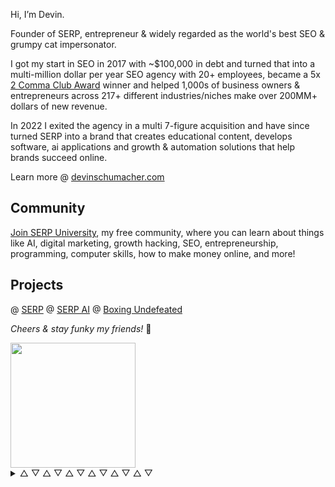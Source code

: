 Hi, I’m Devin.

Founder of SERP, entrepreneur & widely regarded as the world's best SEO & grumpy cat impersonator.

I got my start in SEO in 2017 with ~$100,000 in debt and turned that into a multi-million dollar per year SEO agency with 20+ employees, became a 5x [2 Comma Club Award](https://twocommaclub.com/theawards) winner and helped 1,000s of business owners & entrepreneurs across 217+ different industries/niches make over 200MM+ dollars of new revenue.

In 2022 I exited the agency in a multi 7-figure acquisition and have since turned SERP into a brand that creates educational content, develops software, ai applications and growth & automation solutions that help brands succeed online.

Learn more @ [devinschumacher.com](devinschumacher.com)

## Community

[Join SERP University](https://serp.ly/@serp/community), my free community, where you can learn about things like AI, digital marketing, growth hacking, SEO, entrepreneurship, programming, computer skills, how to make money online, and more!


## Projects

@ [SERP](https://serp.co/)
@ [SERP AI](https://github.com/serp-ai)
@ [Boxing Undefeated](https://github.com/boxingundefeated)

_Cheers & stay funky my friends!_ 🦩


<img src="https://github.com/user-attachments/assets/22c29352-551d-4dc5-9b34-0c0498f06e3b" height="200px"/>


<details>
  <summary> △ ▽ △ ▽ △ ▽ △ ▽ △ ▽ △ ▽</summary>

### Projects

- [SERP](https://github.com/serpcompany)
- [SERP AI](https://github.com/serp-ai)
- [SERP University](https://github.com/serpuniversity)
- [SERP Downloaders](https://github.com/serpdownloaders)
- [SERP Apps](https://github.com/serpapps)
- [SERP Best](https://github.com/serpbest)
- [SERP Games](https://github.com/games)
- [SERPXXX](https://github.com/serpxxx)
- [Devin Schumacher](https://github.com/devinschumacher)
- [University of Guns](https://github.com/universityofguns)
- [Boxing Undefeated](https://github.com/boxingundefeated)
- [Daft FM](https://github.com/daftfm)
- [Shadcnblocks](https://github.com/shadcnblockscom)

---


## Courses

I’m also passionate about education: through my Udemy courses, I’ve taught 6,367 students, earning 248 reviews for my courses:"

- [Dream Customers: Crafting The Perfect Buyer Persona (Customer Avatar)](https://www.udemy.com/course/customer-research-buyer-personas-customer-avatars)
- [SEO Content Writing Mastery](https://www.udemy.com/course/seo-blog-content-writing-mastery-course-full-free)

## Extensions

- [Skool Video downloader](https://github.com/serpapps/skool-downloader)
- [Vimeo video downloader](https://github.com/serpapps/vimeo-video-downloader)
- [Loom video downloader](https://github.com/serpapps/loom-video-downloader)

## Apps

- [AI Bulk Dalle Image Generator]()

---
  - [awesome shadcnui](https://github.com/2-fly-4-ai/awesome-shadcnui)
  - [@mdsbest](https://github.com/mdsbest)
  - [mdsbest/mdsbest](https://github.com/mdsbest/mdsbest)
  - [CTR Manipulation Tools](https://gist.github.com/devinschumacher/625918eb482491af16a6db41884bc10b)
  - [Bookmarks of my 'best of' lists](https://gist.github.com/mdsbest/771b6e1c414be07cebec53084764b908)
  - [ai sales assistants](https://gist.github.com/devinschumacher/2313da8358d00302593c38f07bc053d2)
  - [business intelligence tools](https://gist.github.com/devinschumacher/d7dcf8027565948c143d731304a9c40f)
  - [cloud gpus](https://gist.github.com/devinschumacher/87dd5b87234f2d0e5dba56503bfba533)
  - [cloud gpus](https://github.com/devinschumacher/cloud-gpu-servers-services-providers)
  - [component libraries shadcnui](https://gist.github.com/devinschumacher/66c4f6d7680f89211951c27ca5d95bb5)
  - [ctr manipulation tools](https://gist.github.com/devinschumacher/625918eb482491af16a6db41884bc10b)
  - [email outreach tools](https://gist.github.com/devinschumacher/13784065c33820dcea704df120cec1e7)
  - [instantly review](https://gist.github.com/devinschumacher/950ef851ed0f6b56e26a0ec279890a57)
  - [proxies](https://gist.github.com/devinschumacher/be1b8d90fa252d0417f2a4802794699b)
  - [proxy providers](https://gist.github.com/devinschumacher/be1b8d90fa252d0417f2a4802794699b)
  - [shadcnblocks](https://gist.github.com/sarahatherbest/7ab61d18081d9b8179e09306cf9680df)
  - [templatethemes](https://github.com/templatethemes)
  - [serpuniversity](https://github.com/serpuniversity)
  - [devinschumacher/serp.media](https://github.com/devinschumacher/serp.media)
  - [devinschumacher/bestalternativereviews.com](https://github.com/devinschumacher/bestalternativereviews.com)
  - 
</details>
